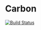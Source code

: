 # Carbon

[![Build Status](https://github.com/vrkansagara/Carbon.jl/actions/workflows/CI.yml/badge.svg?branch=master)](https://github.com/vrkansagara/Carbon.jl/actions/workflows/CI.yml?query=branch%3Amaster)
